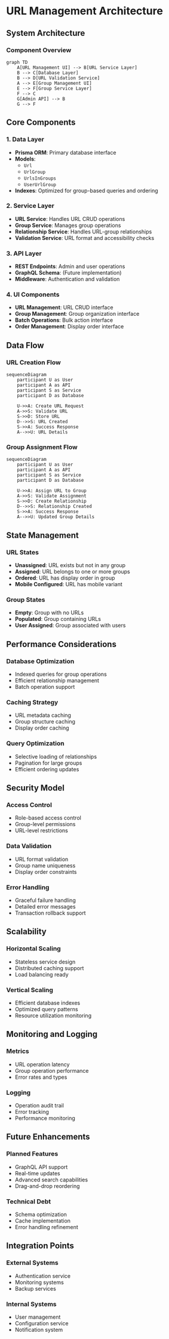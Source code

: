 # URL Management Architecture

## System Architecture

### Component Overview
```mermaid
graph TD
    A[URL Management UI] --> B[URL Service Layer]
    B --> C[Database Layer]
    B --> D[URL Validation Service]
    A --> E[Group Management UI]
    E --> F[Group Service Layer]
    F --> C
    G[Admin API] --> B
    G --> F
```

## Core Components

### 1. Data Layer
- **Prisma ORM**: Primary database interface
- **Models**: 
  - `Url`
  - `UrlGroup`
  - `UrlsInGroups`
  - `UserUrlGroup`
- **Indexes**: Optimized for group-based queries and ordering

### 2. Service Layer
- **URL Service**: Handles URL CRUD operations
- **Group Service**: Manages group operations
- **Relationship Service**: Handles URL-group relationships
- **Validation Service**: URL format and accessibility checks

### 3. API Layer
- **REST Endpoints**: Admin and user operations
- **GraphQL Schema**: (Future implementation)
- **Middleware**: Authentication and validation

### 4. UI Components
- **URL Management**: URL CRUD interface
- **Group Management**: Group organization interface
- **Batch Operations**: Bulk action interface
- **Order Management**: Display order interface

## Data Flow

### URL Creation Flow
```mermaid
sequenceDiagram
    participant U as User
    participant A as API
    participant S as Service
    participant D as Database
    
    U->>A: Create URL Request
    A->>S: Validate URL
    S->>D: Store URL
    D-->>S: URL Created
    S->>A: Success Response
    A-->>U: URL Details
```

### Group Assignment Flow
```mermaid
sequenceDiagram
    participant U as User
    participant A as API
    participant S as Service
    participant D as Database
    
    U->>A: Assign URL to Group
    A->>S: Validate Assignment
    S->>D: Create Relationship
    D-->>S: Relationship Created
    S->>A: Success Response
    A-->>U: Updated Group Details
```

## State Management

### URL States
- **Unassigned**: URL exists but not in any group
- **Assigned**: URL belongs to one or more groups
- **Ordered**: URL has display order in group
- **Mobile Configured**: URL has mobile variant

### Group States
- **Empty**: Group with no URLs
- **Populated**: Group containing URLs
- **User Assigned**: Group associated with users

## Performance Considerations

### Database Optimization
- Indexed queries for group operations
- Efficient relationship management
- Batch operation support

### Caching Strategy
- URL metadata caching
- Group structure caching
- Display order caching

### Query Optimization
- Selective loading of relationships
- Pagination for large groups
- Efficient ordering updates

## Security Model

### Access Control
- Role-based access control
- Group-level permissions
- URL-level restrictions

### Data Validation
- URL format validation
- Group name uniqueness
- Display order constraints

### Error Handling
- Graceful failure handling
- Detailed error messages
- Transaction rollback support

## Scalability

### Horizontal Scaling
- Stateless service design
- Distributed caching support
- Load balancing ready

### Vertical Scaling
- Efficient database indexes
- Optimized query patterns
- Resource utilization monitoring

## Monitoring and Logging

### Metrics
- URL operation latency
- Group operation performance
- Error rates and types

### Logging
- Operation audit trail
- Error tracking
- Performance monitoring

## Future Enhancements

### Planned Features
- GraphQL API support
- Real-time updates
- Advanced search capabilities
- Drag-and-drop reordering

### Technical Debt
- Schema optimization
- Cache implementation
- Error handling refinement

## Integration Points

### External Systems
- Authentication service
- Monitoring systems
- Backup services

### Internal Systems
- User management
- Configuration service
- Notification system
